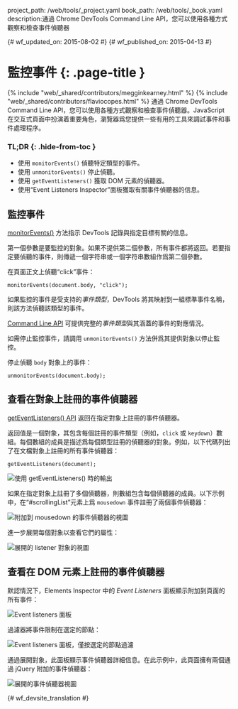 project_path: /web/tools/_project.yaml
book_path: /web/tools/_book.yaml
description:通過 Chrome DevTools Command Line API，您可以使用各種方式觀察和檢查事件偵聽器

{# wf_updated_on: 2015-08-02 #}
{# wf_published_on: 2015-04-13 #}

# 監控事件 {: .page-title }

{% include "web/_shared/contributors/megginkearney.html" %}
{% include "web/_shared/contributors/flaviocopes.html" %}
通過 Chrome DevTools Command Line API，您可以使用各種方式觀察和檢查事件偵聽器。JavaScript 在交互式頁面中扮演着重要角色，瀏覽器爲您提供一些有用的工具來調試事件和事件處理程序。


### TL;DR {: .hide-from-toc }
- 使用  <code>monitorEvents()</code> 偵聽特定類型的事件。
- 使用  <code>unmonitorEvents()</code> 停止偵聽。
- 使用  <code>getEventListeners()</code> 獲取 DOM 元素的偵聽器。
- 使用“Event Listeners Inspector”面板獲取有關事件偵聽器的信息。


## 監控事件

[monitorEvents()](/web/tools/chrome-devtools/debug/command-line/command-line-reference#monitoreventsobject-events) 方法指示 DevTools 記錄與指定目標有關的信息。


第一個參數是要監控的對象。如果不提供第二個參數，所有事件都將返回。若要指定要偵聽的事件，則傳遞一個字符串或一個字符串數組作爲第二個參數。




在頁面正文上偵聽“click”事件：

    monitorEvents(document.body, "click");

如果監控的事件是受支持的*事件類型*，DevTools 將其映射到一組標準事件名稱，則該方法偵聽該類型的事件。



[Command Line API](/web/tools/chrome-devtools/debug/command-line/command-line-reference) 可提供完整的*事件類型*與其涵蓋的事件的對應情況。

如需停止監控事件，請調用 `unmonitorEvents()` 方法併爲其提供對象以停止監控。


停止偵聽 `body` 對象上的事件：

    unmonitorEvents(document.body);

## 查看在對象上註冊的事件偵聽器

[getEventListeners() API](/web/tools/chrome-devtools/debug/command-line/command-line-reference#geteventlistenersobject) 返回在指定對象上註冊的事件偵聽器。


返回值是一個對象，其包含每個註冊的事件類型（例如，`click` 或 `keydown`）數組。每個數組的成員是描述爲每個類型註冊的偵聽器的對象。例如，以下代碼列出了在文檔對象上註冊的所有事件偵聽器：





    getEventListeners(document);

![使用 getEventListeners() 時的輸出](images/events-call-geteventlisteners.png)

如果在指定對象上註冊了多個偵聽器，則數組包含每個偵聽器的成員。以下示例中，在“#scrollingList”元素上爲 `mousedown` 事件註冊了兩個事件偵聽器：




![附加到 mousedown 的事件偵聽器的視圖](images/events-geteventlisteners_multiple.png)

進一步展開每個對象以查看它們的屬性：

![展開的 listener 對象的視圖](images/events-geteventlisteners_expanded.png)

## 查看在 DOM 元素上註冊的事件偵聽器

默認情況下，Elements Inspector 中的 *Event Listeners* 面板顯示附加到頁面的所有事件：


![Event listeners 面板](images/events-eventlisteners_panel.png)

過濾器將事件限制在選定的節點：

![Event listeners 面板，僅按選定的節點過濾](images/events-eventlisteners_panel_filtered.png)

通過展開對象，此面板顯示事件偵聽器詳細信息。在此示例中，此頁面擁有兩個通過 jQuery 附加的事件偵聽器：



![展開的事件偵聽器視圖](images/events-eventlisteners_panel_details.png)



{# wf_devsite_translation #}
